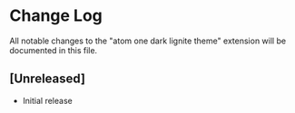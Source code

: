 # Change Log

All notable changes to the "atom one dark lignite theme" extension will be documented in this file.


## [Unreleased]

- Initial release
